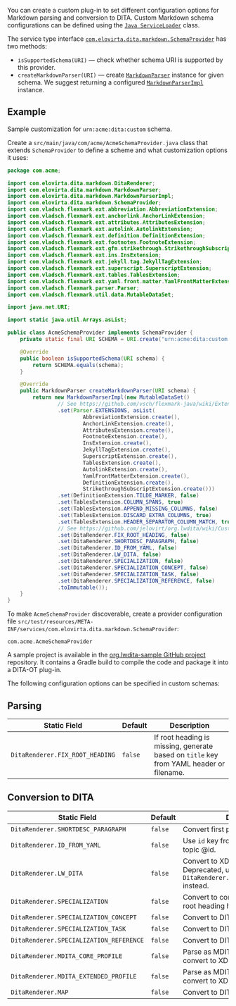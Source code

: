 You can create a custom plug-in to set different configuration options for Markdown parsing and conversion to DITA. Custom Markdown schema configurations can be defined using the [`Java ServiceLoader`](https://docs.oracle.com/en/java/javase/11/docs/api/java.base/java/util/ServiceLoader.html) class.

The service type interface [`com.elovirta.dita.markdown.SchemaProvider`](https://github.com/jelovirt/org.lwdita/blob/master/src/main/java/com/elovirta/dita/markdown/SchemaProvider.java) has two methods:

- `isSupportedSchema(URI)` — check whether schema URI is supported by this provider.
- `createMarkdownParser(URI)` — create [`MarkdownParser`](https://github.com/jelovirt/org.lwdita/blob/master/src/main/java/com/elovirta/dita/markdown/MarkdownParser.java) instance for given schema. We suggest returning a configured [`MarkdownParserImpl`](https://github.com/jelovirt/org.lwdita/blob/master/src/main/java/com/elovirta/dita/markdown/MarkdownParserImpl.java) instance.

## Example

Sample customization for `urn:acme:dita:custom` schema.

Create a `src/main/java/com/acme/AcmeSchemaProvider.java` class that extends `SchemaProvider` to define a scheme and what customization options it uses:

```java
package com.acme;

import com.elovirta.dita.markdown.DitaRenderer;
import com.elovirta.dita.markdown.MarkdownParser;
import com.elovirta.dita.markdown.MarkdownParserImpl;
import com.elovirta.dita.markdown.SchemaProvider;
import com.vladsch.flexmark.ext.abbreviation.AbbreviationExtension;
import com.vladsch.flexmark.ext.anchorlink.AnchorLinkExtension;
import com.vladsch.flexmark.ext.attributes.AttributesExtension;
import com.vladsch.flexmark.ext.autolink.AutolinkExtension;
import com.vladsch.flexmark.ext.definition.DefinitionExtension;
import com.vladsch.flexmark.ext.footnotes.FootnoteExtension;
import com.vladsch.flexmark.ext.gfm.strikethrough.StrikethroughSubscriptExtension;
import com.vladsch.flexmark.ext.ins.InsExtension;
import com.vladsch.flexmark.ext.jekyll.tag.JekyllTagExtension;
import com.vladsch.flexmark.ext.superscript.SuperscriptExtension;
import com.vladsch.flexmark.ext.tables.TablesExtension;
import com.vladsch.flexmark.ext.yaml.front.matter.YamlFrontMatterExtension;
import com.vladsch.flexmark.parser.Parser;
import com.vladsch.flexmark.util.data.MutableDataSet;

import java.net.URI;

import static java.util.Arrays.asList;

public class AcmeSchemaProvider implements SchemaProvider {
    private static final URI SCHEMA = URI.create("urn:acme:dita:custom.xsd");

    @Override
    public boolean isSupportedSchema(URI schema) {
        return SCHEMA.equals(schema);
    }

    @Override
    public MarkdownParser createMarkdownParser(URI schema) {
        return new MarkdownParserImpl(new MutableDataSet()
                // See https://github.com/vsch/flexmark-java/wiki/Extensions
                .set(Parser.EXTENSIONS, asList(
                        AbbreviationExtension.create(),
                        AnchorLinkExtension.create(),
                        AttributesExtension.create(),
                        FootnoteExtension.create(),
                        InsExtension.create(),
                        JekyllTagExtension.create(),
                        SuperscriptExtension.create(),
                        TablesExtension.create(),
                        AutolinkExtension.create(),
                        YamlFrontMatterExtension.create(),
                        DefinitionExtension.create(),
                        StrikethroughSubscriptExtension.create()))
                .set(DefinitionExtension.TILDE_MARKER, false)
                .set(TablesExtension.COLUMN_SPANS, true)
                .set(TablesExtension.APPEND_MISSING_COLUMNS, false)
                .set(TablesExtension.DISCARD_EXTRA_COLUMNS, true)
                .set(TablesExtension.HEADER_SEPARATOR_COLUMN_MATCH, true)
                // See https://github.com/jelovirt/org.lwdita/wiki/Custom-schemas
                .set(DitaRenderer.FIX_ROOT_HEADING, false)
                .set(DitaRenderer.SHORTDESC_PARAGRAPH, false)
                .set(DitaRenderer.ID_FROM_YAML, false)
                .set(DitaRenderer.LW_DITA, false)
                .set(DitaRenderer.SPECIALIZATION, false)
                .set(DitaRenderer.SPECIALIZATION_CONCEPT, false)
                .set(DitaRenderer.SPECIALIZATION_TASK, false)
                .set(DitaRenderer.SPECIALIZATION_REFERENCE, false)
                .toImmutable());
    }
}
```

To make `AcmeSchemaProvider` discoverable, create a provider configuration file `src/test/resources/META-INF/services/com.elovirta.dita.markdown.SchemaProvider`:

```
com.acme.AcmeSchemaProvider
```

A sample project is available in the [org.lwdita-sample GitHub project](https://github.com/jelovirt/org.lwdita-sample) repository. It contains a Gradle build to compile the code and package it into a DITA-OT plug-in.

The following configuration options can be specified in custom schemas:

## Parsing

| Static Field                    | Default | Description                                                                             |
| ------------------------------- | ------- | --------------------------------------------------------------------------------------- |
| `DitaRenderer.FIX_ROOT_HEADING` | `false` | If root heading is missing, generate based on `title` key from YAML header or filename. |

## Conversion to DITA

| Static Field                            | Default | Description                                                                                      |
| --------------------------------------- | ------- | ------------------------------------------------------------------------------------------------ |
| `DitaRenderer.SHORTDESC_PARAGRAPH`      | `false` | Convert first paragraph to shortdesc.                                                            |
| `DitaRenderer.ID_FROM_YAML`             | `false` | Use `id` key from YAML header for topic @id.                                                     |
| `DitaRenderer.LW_DITA`                  | `false` | Convert to XDITA instead of DITA. Deprecated, use `DitaRenderer.MDITA_EXTENDED_PROFILE` instead. |
| `DitaRenderer.SPECIALIZATION`           | `false` | Convert to concept/task/reference if root heading has matching class.                            |
| `DitaRenderer.SPECIALIZATION_CONCEPT`   | `false` | Convert to DITA concept.                                                                         |
| `DitaRenderer.SPECIALIZATION_TASK`      | `false` | Convert to DITA task.                                                                            |
| `DitaRenderer.SPECIALIZATION_REFERENCE` | `false` | Convert to DITA concept.                                                                         |
| `DitaRenderer.MDITA_CORE_PROFILE`       | `false` | Parse as MDITA core profile and convert to XDITA.                                                |
| `DitaRenderer.MDITA_EXTENDED_PROFILE`   | `false` | Parse as MDITA extended profile and convert to XDITA.                                            |
| `DitaRenderer.MAP`                      | `false` | Convert to DITA map.                                                                             |
